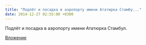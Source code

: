 ```yaml
---
title: "Подлёт и посадка в аэропорту имени Ататюрка Стамбу..."
date: 2014-12-27 02:55:00 +0300
---
```


Подлёт и посадка в аэропорту имени Ататюрка Стамбул.

[Вложение](https://vk.com/video41076938_170763860)

